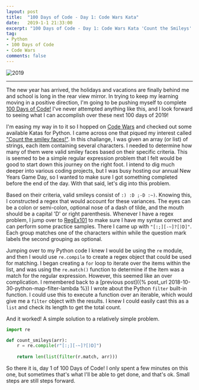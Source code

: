```yaml
---
layout: post
title:  "100 Days of Code - Day 1: Code Wars Kata"
date:   2019-1-1 21:33:00
excerpt: "100 Days of Code - Day 1: Code Wars Kata 'Count the Smileys'."
tag:
- Python
- 100 Days of Code
- Code Wars
comments: false
---
```


![2019](https://encrypted-tbn0.gstatic.com/images?q=tbn:ANd9GcRyWOwur6flLr5UZFyu2NzukOrIRXRJBDzoZRf0XXKgcT0jflYrJg)

---

The new year has arrived, the holidays and vacations are finally behind me and school is long in the rear view mirror.  In trying to keep my learning moving in a positive direction, I'm going to be pushing myself to complete <a href="https://www.100daysofcode.com/" target="_blank">100 Days of Code!</a> I've never attempted anything like this, and I look forward to seeing what I can accomplish over these next 100 days of 2019!

I'm easing my way in to it so I hopped on <a href="https://www.codewars.com" target="_blank">Code Wars</a> and checked out some available Katas for Python. I came across one that piqued my interest called <a href="https://www.codewars.com/kata/count-the-smiley-faces/train/python" target="_blank">"Count the smiley faces!"</a>. In this challange, I was given an array (or list) of strings, each item containing several characters. I needed to determine how many of them were valid smiley faces based on their specific criteria. This is seemed to be a simple regular expression problem that I felt would be good to start down this journey on the right foot.  I intend to dig much deeper into various coding projects, but I was busy hosting our annual New Years Game Day, so I wanted to make sure I got something completed before the end of the day.  With that said, let's dig into this problem.

Based on their criteria, valid smileys consist of `:) :D ;-D :~)`. Knowing this, I constructed a regex that would account for these variances. The eyes can be a colon or semi-colon, optional nose of a dash of tilde, and the mouth should be a capital 'D' or right parenthesis. Whenever I have a regex problem, I jump over to <a href="https://regex101.com" target="_blank">RegEx101</a> to make sure I have my syntax correct and can perform some practice samples. There I came up with `"[:;][-~]?[)D]"`. Each group matches one of the characters within while the question mark labels the second grouping as optional.

Jumping over to my Python code I knew I would be using the `re` module, and then I would use `re.compile` to create a regex object that could be used for matching. I began creating a `for` loop to iterate over the items within the list, and was using the `re.match()` function to determine if the item was a match for the regular expression. However, this seemed like an over complication. I remembered back to a [previous post]({% post_url 2018-10-30-python-map-filter-lambda %}) I wrote about the Python `filter` built-in function. I could use this to execute a function over an iterable, which would give me a `filter` object with the results. I knew I could easily cast this as a `list` and check its length to get the total count.

And it worked! A simple solution to a relatively simple problem.

```python
import re

def count_smileys(arr):
    r = re.compile(r"[:;][-~]?[)D]")
    
    return len(list(filter(r.match, arr)))
```

So there it is, day 1 of 100 Days of Code! I only spent a few minutes on this one, but sometimes that's what I'll be able to get done, and that's ok. Small steps are still steps forward.